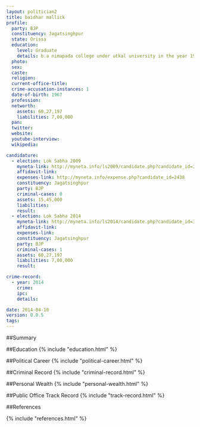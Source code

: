 ```yaml
---
layout: politician2
title: baidhar mallick
profile: 
  party: BJP
  constituency: Jagatsinghpur
  state: Orissa
  education: 
    level: Graduate
    details: b.a nimapada college under utkal university in the year 1986
  photo: 
  sex: 
  caste: 
  religion: 
  current-office-title: 
  crime-accusation-instances: 1
  date-of-birth: 1967
  profession: 
  networth: 
    assets: 60,27,197
    liabilities: 7,00,000
  pan: 
  twitter: 
  website: 
  youtube-interview: 
  wikipedia: 

candidature: 
  - election: Lok Sabha 2009
    myneta-link: http://myneta.info/ls2009/candidate.php?candidate_id=2438
    affidavit-link: 
    expenses-link: http://myneta.info/expense.php?candidate_id=2438
    constituency: Jagatsinghpur 
    party: BJP
    criminal-cases: 0
    assets: 15,45,000
    liabilities: 
    result:  
  - election: Lok Sabha 2014
    myneta-link: http://myneta.info/ls2014/candidate.php?candidate_id=3315
    affidavit-link: 
    expenses-link: 
    constituency: Jagatsinghpur 
    party: BJP
    criminal-cases: 1
    assets: 60,27,197
    liabilities: 7,00,000
    result:  

crime-record: 
  - year: 2014
    crime: 
    ipc: 
    details:  

date: 2014-04-10
version: 0.0.5
tags: 
---
```


##Summary


##Education
{% include "education.html" %}


##Political Career
{% include "political-career.html" %}


##Criminal Record
{% include "criminal-record.html" %}


##Personal Wealth
{% include "personal-wealth.html" %}


##Public Office Track Record
{% include "track-record.html" %}


##References


{% include "references.html" %}
